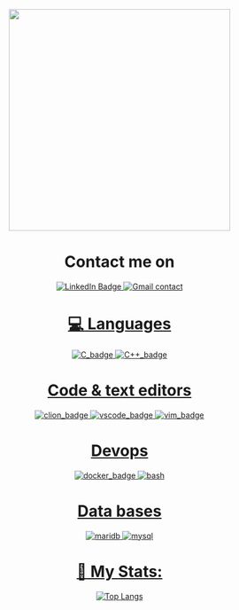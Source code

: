 <div align="center">

  <img src="https://avatars.githubusercontent.com/u/30567828?v=4" width="400"/>
  
# Contact me on

<a href="https://www.linkedin.com/in/victor-zayas-salvarrey/">
<img src="https://img.shields.io/badge/LinkedIn-blue?style=for-the-badge&logo=linkedin&logoColor=white" alt="LinkedIn Badge"/>
<a href="mailto:victorzayascicero@gmail.com?subject:Mail from GitHub">
<img alt="Gmail contact" src="https://img.shields.io/badge/Gmail-D14836?style=for-the-badge&logo=gmail&logoColor=white">

# 💻 Languages

<img alt="C_badge" src="https://img.shields.io/badge/C-00599C?style=for-the-badge&logo=c&logoColor=white">
<img alt="C++_badge" src="https://img.shields.io/badge/C++-00599C?style=for-the-badge&logo=c&logoColor=white">

# Code & text editors

<img alt="clion_badge" src="https://img.shields.io/badge/CLion-000000?style=for-the-badge&logo=clion&logoColor=white">
<img alt="vscode_badge" src="https://img.shields.io/badge/VSCode-0078D4?style=for-the-badge&logo=visual%20studio%20code&logoColor=white">
<img alt="vim_badge" src="https://img.shields.io/badge/VIM-%2311AB00.svg?&style=for-the-badge&logo=vim&logoColor=whit">

# Devops
<img alt="docker_badge" src="https://img.shields.io/badge/Docker-2CA5E0?style=for-the-badge&logo=docker&logoColor=white">
<img alt="bash" src="https://img.shields.io/badge/Bash-4EAA25?logo=gnubash&logoColor=fff)">

# Data bases
<img alt="maridb" src="https://img.shields.io/badge/MariaDB-003545?logo=mariadb&logoColor=white">
<img alt="mysql" src="https://img.shields.io/badge/MySQL-4479A1?logo=mysql&logoColor=fff)">

# :crab: My Stats:
  
  [![Top Langs](https://github-readme-stats.vercel.app/api/top-langs/?username=victor-zayas&layout=compact&theme=tokyonight)](https://github.com/anuraghazra/github-readme-stats)
  
  </div>
